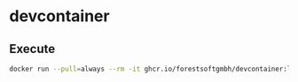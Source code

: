 # devcontainer

## Execute

```bash
docker run --pull=always --rm -it ghcr.io/forestsoftgmbh/devcontainer:latest bash
```
